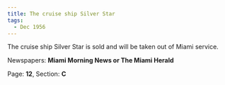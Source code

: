 ```yaml
---  
title: The cruise ship Silver Star  
tags:  
  - Dec 1956  
---  
```

  
The cruise ship Silver Star is sold and will be taken out of Miami service.  
  
Newspapers: **Miami Morning News or The Miami Herald**  
  
Page: **12**, Section: **C** 
